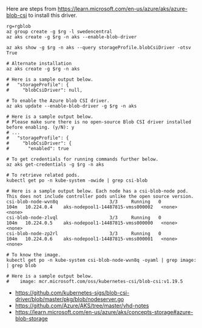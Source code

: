 Here are steps from https://learn.microsoft.com/en-us/azure/aks/azure-blob-csi to install this driver.
      
```
rg=rgblob
az group create -g $rg -l swedencentral
az aks create -g $rg -n aks --enable-blob-driver

az aks show -g $rg -n aks --query storageProfile.blobCsiDriver -otsv
True
```

```
# Alternate installation
az aks create -g $rg -n aks

# Here is a sample output below.
#   "storageProfile": {
#     "blobCsiDriver": null,

# To enable the Azure blob CSI driver.
az aks update --enable-blob-driver -g $rg -n aks

# Here is a sample output below.
# Please make sure there is no open-source Blob CSI driver installed before enabling. (y/N): y
# ...
#   "storageProfile": {
#     "blobCsiDriver": {
#       "enabled": true
```

```
# To get credentials for running commands further below.
az aks get-credentials -g $rg -n aks

# To retrieve related pods.
kubectl get po -n kube-system -owide | grep csi-blob

# Here is a sample output below. Each node has a csi-blob-node pod. This does not include controller pods unlike the open source version.
csi-blob-node-wvn8q                   3/3     Running   0          104m   10.224.0.4    aks-nodepool1-14487815-vmss000002   <none>           <none>
csi-blob-node-zlvql                   3/3     Running   0          104m   10.224.0.5    aks-nodepool1-14487815-vmss000000   <none>           <none>
csi-blob-node-zp2rl                   3/3     Running   0          104m   10.224.0.6    aks-nodepool1-14487815-vmss000001   <none>           <none>

# To know the image. 
kubectl get po -n kube-system csi-blob-node-wvn8q -oyaml | grep image: | grep blob

# Here is a sample output below.
#    image: mcr.microsoft.com/oss/kubernetes-csi/blob-csi:v1.19.5
```

- https://github.com/kubernetes-sigs/blob-csi-driver/blob/master/pkg/blob/nodeserver.go
- https://github.com/Azure/AKS/tree/master/vhd-notes
- https://learn.microsoft.com/en-us/azure/aks/concepts-storage#azure-blob-storage
